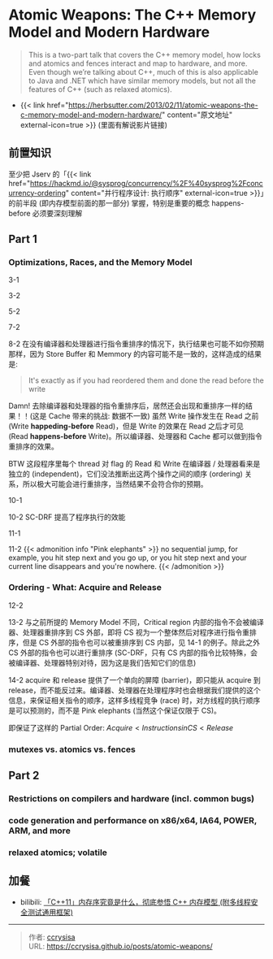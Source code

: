 # Atomic Weapons: The C++ Memory Model and Modern Hardware


> This is a two-part talk that covers the C++ memory model, how locks and atomics and fences interact and map to hardware, and more. Even though we’re talking about C++, much of this is also applicable to Java and .NET which have similar memory models, but not all the features of C++ (such as relaxed atomics).

<!--more-->

- {{< link href="https://herbsutter.com/2013/02/11/atomic-weapons-the-c-memory-model-and-modern-hardware/" content="原文地址" external-icon=true >}} (里面有解说影片链接)

## 前置知识

至少把 Jserv 的「{{< link href="https://hackmd.io/@sysprog/concurrency/%2F%40sysprog%2Fconcurrency-ordering" content="并行程序设计: 执行顺序" external-icon=true >}}」的前半段 (即内存模型前面的那一部分) 掌握，特别是重要的概念 happens-before 必须要深刻理解

## Part 1

### Optimizations, Races, and the Memory Model

3-1

3-2

5-2

7-2

8-2 
在没有编译器和处理器进行指令重排序的情况下，执行结果也可能不如你预期那样，因为 Store Buffer 和 Memmory 的内容可能不是一致的，这样造成的结果是:

> It's exactly as if you had reordered them and done the read before the write

Damn! 去除编译器和处理器的指令重排序后，居然还会出现和重排序一样的结果！！(这是 Cache 带来的挑战: 数据不一致) 虽然 Write 操作发生在 Read 之前 (Write **happeding-before** Read)，但是 Write 的效果在 Read 之后才可见 (Read **happens-before** Write)。所以编译器、处理器和 Cache 都可以做到指令重排序的效果。

BTW 这段程序里每个 thread 对 flag 的 Read 和 Write 在编译器 / 处理器看来是独立的 (independent)，它们没法推断出这两个操作之间的顺序 (ordering) 关系，所以极大可能会进行重排序，当然结果不会符合你的预期。

10-1

10-2 SC-DRF 提高了程序执行的效能

11-1

11-2
{{< admonition info "Pink elephants" >}}
no sequential jump, for example, you hit step next and you go up, or you hit step next and your current line disappears and you\'re nowhere.
{{< /admonition >}}

### Ordering - What: Acquire and Release

12-2

13-2 与之前所提的 Memory Model 不同，Critical region 内部的指令不会被编译器、处理器重排序到 CS 外部，即将 CS 视为一个整体然后对程序进行指令重排序，但是 CS 外部的指令也可以被重排序到 CS 内部，见 14-1 的例子。除此之外 CS 外部的指令也可以进行重排序 (SC-DRF，只有 CS 内部的指令比较特殊，会被编译器、处理器特别对待，因为这是我们告知它们的信息)

14-2 acquire 和 release 提供了一个单向的屏障 (barrier)，即只能从 acquire 到 release，而不能反过来。编译器、处理器在处理程序时也会根据我们提供的这个信息，来保证相关指令的顺序，这样多线程竞争 (race) 时，对方线程的执行顺序是可以预测的，而不是 Pink elephants (当然这个保证仅限于 CS)。

即保证了这样的 Partial Order: $Acquire < Instructions in CS < Release$

### mutexes vs. atomics vs. fences

## Part 2

### Restrictions on compilers and hardware (incl. common bugs)

### code generation and performance on x86/x64, IA64, POWER, ARM, and more

### relaxed atomics; volatile

## 加餐

- bilibili: [「C++11」内存序究竟是什么，彻底参悟 C++ 内存模型 (附多线程安全测试通用框架)](https://www.bilibili.com/video/BV1Qy411q7Xq/)



---

> 作者: [ccrysisa](https://github.com/ccrysisa)  
> URL: https://ccrysisa.github.io/posts/atomic-weapons/  

